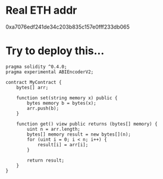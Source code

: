 # Real ETH addr
0xa7076edf241de34c203b835c157e0fff233db065


# Try to deploy this...
```
pragma solidity ^0.4.0;
pragma experimental ABIEncoderV2;

contract MyContract {
    bytes[] arr;

    function set(string memory x) public {
        bytes memory b = bytes(x);
        arr.push(b);
    }

    function get() view public returns (bytes[] memory) {
        uint n = arr.length;
        bytes[] memory result = new bytes[](n);
        for (uint i = 0; i < n; i++) {
            result[i] = arr[i];
        }
        
        return result;
    }
}
```
